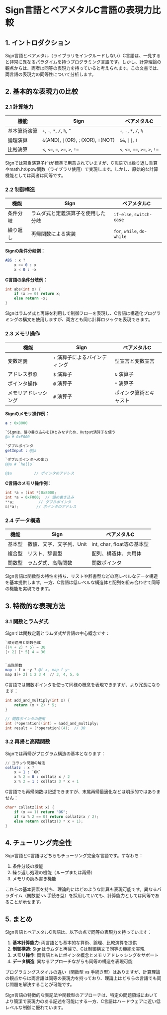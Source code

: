 # Sign言語とベアメタルC言語の表現力比較

## 1. イントロダクション

Sign言語とベアメタル（ライブラリをインクルードしない）C言語は、一見すると非常に異なるパラダイムを持つプログラミング言語です。しかし、計算理論の観点からは、両者は同等の表現力を持っていると考えられます。この文書では、両言語の表現力の同等性について分析します。

## 2. 基本的な表現力の比較

### 2.1 計算能力

| 機能 | Sign | ベアメタルC |
|------|------|------------|
| 基本算術演算 | `+`, `-`, `*`, `/`, `%`, `^` | `+`, `-`, `*`, `/`, `%` |
| 論理演算 | `&`(AND), `\|`(OR), `;`(XOR), `!`(NOT) | `&&`, `\|\|`, `!` |
| 比較演算 | `<`, `<=`, `=`, `>=`, `>`, `!=` | `<`, `<=`, `==`, `>=`, `>`, `!=` |

Signでは冪乗演算子(`^`)が標準で用意されていますが、C言語では繰り返し乗算やmath.hのpow関数（ライブラリ使用）で実現します。しかし、原始的な計算機能としては両者は同等です。

### 2.2 制御構造

| 機能 | Sign | ベアメタルC |
|------|------|------------|
| 条件分岐 | ラムダ式と定義演算子を使用した分岐 | `if-else`, `switch-case` |
| 繰り返し | 再帰関数による実装 | `for`, `while`, `do-while` |

**Signの条件分岐例：**
```s
ABS : x ?
    x >= 0 : x
    x < 0 : -x
```

**C言語の条件分岐例：**
```c
int abs(int x) {
    if (x >= 0) return x;
    else return -x;
}
```

Signはラムダ式と再帰を利用して制御フローを表現し、C言語は構造化プログラミングの構文を使用しますが、両方とも同じ計算ロジックを表現できます。

### 2.3 メモリ操作

| 機能 | Sign | ベアメタルC |
|------|------|------------|
| 変数定義 | `:` 演算子によるバインディング | 型宣言と変数宣言 |
| アドレス参照 | `$` 演算子 | `&` 演算子 |
| ポインタ操作 | `@` 演算子 | `*` 演算子 |
| メモリアドレッシング | `#` 演算子 | ポインタ算術とキャスト |

**Signのメモリ操作例：**
```s
a : 0x8000

`Signは、値の書き込みをIOとみなすため、Output演算子を使う
@a # 0xF000

`ダブルポインタ
getInput : @@a

`ダブルポインタへの出力
@@a # `hello`

@$a          // ポインタのアドレス
```

**C言語のメモリ操作例：**
```c
int *a = (int *)0x8000;
int *a = 0xF000;  // 値の書き込み
**a;           // ダブルポインタ
&(*a);        // ポインタのアドレス
```

### 2.4 データ構造

| 機能 | Sign | ベアメタルC |
|------|------|------------|
| 基本型 | 数値、文字、文字列、Unit | int, char, float等の基本型 |
| 複合型 | リスト、辞書型 | 配列、構造体、共用体 |
| 関数型 | ラムダ式、高階関数 | 関数ポインタ |

Sign言語は関数型の特性を持ち、リストや辞書型などの高レベルなデータ構造を基本提供します。一方、C言語は低レベルな構造体と配列を組み合わせて同等の機能を実現できます。

## 3. 特徴的な表現方法

### 3.1 関数とラムダ式

Signでは関数定義とラムダ式が言語の中心概念です：

```s
`部分適用と関数合成
{(4 + 2) * 5} = 30
[+ 2] [* 5] 4 = 30


`高階関数
map : f x ~y ? @f x, map f y~
map $[+ 2] 1 2 3 4  // 3, 4, 5, 6
```

C言語では関数ポインタを使って同様の概念を表現できますが、より冗長になります：

```c
int add_and_multiply(int x) {
    return (x + 2) * 5;
}

// 関数ポインタの使用
int (*operation)(int) = &add_and_multiply;
int result = (*operation)(4);  // 30
```

### 3.2 再帰と高階関数

Signでは再帰がプログラム構造の基本となります：

```s
// コラッツ問題の解法
collatz : x ?
    x = 1 : `OK`
    x % 2 = 0 : collatz x / 2
    x % 2 = 1 : collatz 3 * x + 1
```

C言語でも再帰関数は記述できますが、末尾再帰最適化などは明示的ではありません：

```c
char* collatz(int x) {
    if (x == 1) return "OK";
    if (x % 2 == 0) return collatz(x / 2);
    else return collatz(3 * x + 1);
}
```

## 4. チューリング完全性

Sign言語とC言語はどちらもチューリング完全な言語です。すなわち：

1. 条件分岐の機能
2. 繰り返し処理の機能（ループまたは再帰）
3. メモリの読み書き機能

これらの基本要素を持ち、理論的にはどのような計算も表現可能です。異なるパラダイム（関数型 vs 手続き型）を採用していても、計算能力としては同等であることが示せます。

## 5. まとめ

Sign言語とベアメタルC言語は、以下の点で同等の表現力を持っています：

1. **基本計算能力**: 両言語とも基本的な算術、論理、比較演算を提供
2. **制御構造**: Signはラムダと再帰で、Cは制御構文で同等の機能を実現
3. **メモリ操作**: 両言語ともにポインタ概念とメモリアドレッシングをサポート
4. **データ構造**: 異なるアプローチながらも同等の構造を表現可能

プログラミングスタイルの違い（関数型 vs 手続き型）はありますが、計算理論の観点からは両言語は同等の表現力を持っており、理論上はどちらの言語でも同じ問題を解決することが可能です。

Sign言語の特徴的な表記法や関数型のアプローチは、特定の問題領域においてより簡潔で表現力のある記述を可能にする一方、C言語はハードウェアに近い低レベルな制御に優れています。